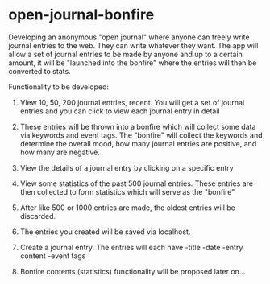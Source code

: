 # open-journal-bonfire
Developing an anonymous "open journal" where anyone can freely write journal entries to the web. They can write whatever they want. The app will allow a set of journal entries to be made by anyone and up to a certain amount,
it will be "launched into the bonfire" where the entries will then be converted to stats.

Functionality to be developed:

1. View 10, 50, 200 journal entries, recent. You will get a set of journal entries and you can click to view each journal entry in detail
2. These entries will be thrown into a bonfire which will collect some data via keywords and event tags. The "bonfire" will collect the keywords and determine the overall mood, how many journal entries are positive,
and how many are negative.
3. View the details of a journal entry by clicking on a specific entry
4. View some statistics of the past 500 journal entries. These entries are then collected to form statistics which will serve as the "bonfire"
5. After like 500 or 1000 entries are made, the oldest entries will be discarded.
6. The entries you created will be saved via localhost.
7. Create a journal entry. The entries will each have
   -title
   -date
   -entry content
   -event tags

8. Bonfire contents (statistics) functionality will be proposed later on...
